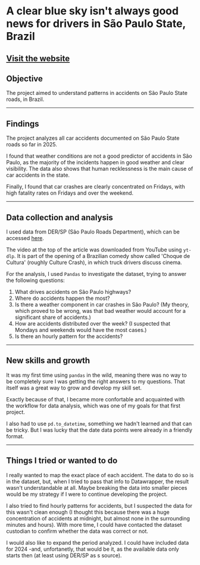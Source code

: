 # A clear blue sky isn't always good news for drivers in São Paulo State, Brazil
[Visit the website](https://phillctw.github.io/sp-car-crashes/)
---

## Objective

The project aimed to understand patterns in accidents on São Paulo State roads, in Brazil.

---
## Findings

The project analyzes all car accidents documented on São Paulo State roads so far in 2025. 

I found that weather conditions are not a good predictor of accidents in São Paulo, as the majority of the incidents happen in good weather and clear visibility. The data also shows that human recklessness is the main cause of car accidents in the state. 

Finally, I found that car crashes are clearly concentrated on Fridays, with high fatality rates on Fridays and over the weekend.

---

## Data collection and analysis
I used data from DER/SP (São Paulo Roads Department), which can be accessed [here](https://www.der.sp.gov.br/WebSite/Servicos/ConjuntoDados.aspx?tema=Seguranca_Viaria&conjunto=Acidentes).

The video at the top of the article was downloaded from YouTube using `yt-dlp`. It is part of the opening of a Brazilian comedy show called 'Choque de Cultura' (roughly Culture Crash), in which truck drivers discuss cinema.

For the analysis, I used `Pandas` to investigate the dataset, trying to answer the following questions:
1. What drives accidents on São Paulo highways?
2. Where do accidents happen the most?
3. Is there a weather component in car crashes in São Paulo? (My theory, which proved to be wrong, was that bad weather would account for a significant share of accidents.)
4. How are accidents distributed over the week? (I suspected that Mondays and weekends would have the most cases.)
5. Is there an hourly pattern for the accidents?

---

## New skills and growth

It was my first time using `pandas` in the wild, meaning there was no way to be completely sure I was getting the right answers to my questions. That itself was a great way to grow and develop my skill set.

Exactly because of that, I became more confortable and acquainted with the workflow for data analysis, which was one of my goals for that first project.

I also had to use `pd.to_datetime`, something we hadn't learned and that can be tricky. But I was lucky that the date data points were already in a friendly format.

---

## Things I tried or wanted to do

I really wanted to map the exact place of each accident. The data to do so is in the dataset, but, when I tried to pass that info to Datawrapper, the result wasn't understandable at all. Maybe breaking the data into smaller pieces would be my strategy if I were to continue developing the project.

I also tried to find hourly patterns for accidents, but I suspected the data for this wasn't clean enough (I thought this because there was a huge concentration of accidents at midnight, but almost none in the surrounding minutes and hours). With more time, I could have contacted the dataset custodian to confirm whether the data was correct or not.

I would also like to expand the period analyzed. I could have included data for 2024 -and, unfortanetly, that would be it, as the available data only starts then (at least using DER/SP as s source).

